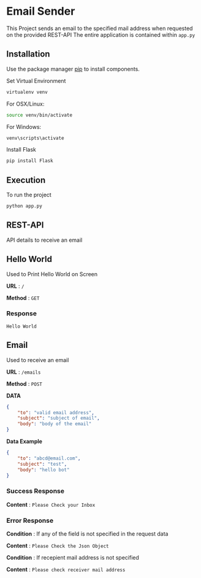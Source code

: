 # Email Sender
This Project sends an email to the specified mail address when requested on the provided REST-API
The entire application is contained within `app.py`

## Installation
Use the package manager [pip](https://pip.pypa.io/en/stable/) to install components.

Set Virtual Environment
```bash
virtualenv venv
```

For OSX/Linux: 
```bash
source venv/bin/activate
```
For Windows: 
```bash
venv\scripts\activate
```
Install Flask
```bash
pip install Flask
```

## Execution
To run the project
```bash
python app.py
```

## REST-API
API details to receive an email

## Hello World
Used to Print Hello World on Screen

**URL** : `/`

**Method** : `GET`

### Response
`Hello World`

## Email
Used to receive an email

**URL** : `/emails`

**Method** : `POST`

**DATA**

```json
{
    "to": "valid email address",
    "subject": "subject of email",
    "body": "body of the email"
}
```
**Data Example**

```json
{
    "to": "abcd@email.com",
    "subject": "test",
    "body": "hello bot"
}
```

### Success Response

**Content** : `Please Check your Inbox`

### Error Response

**Condition** : If any of the field is not specified in the request data

**Content** : `Please Check the Json Object`

**Condition** : If recepient mail address is not specified

**Content** : `Please check receiver mail address`

